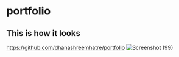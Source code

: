 # portfolio
## This is how it looks

https://github.com/dhanashreemhatre/portfolio
![Screenshot (99)](https://github.com/dhanashreemhatre/portfolio/assets/93194086/81bbba4a-76e7-4c4c-9917-3d840847acaf)
